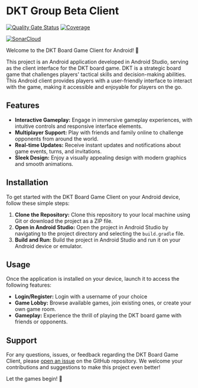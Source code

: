 # DKT Group Beta Client

[![Quality Gate Status](https://sonarcloud.io/api/project_badges/measure?project=Group-B-DKT_DKT_Group_Beta&metric=alert_status)](https://sonarcloud.io/summary/new_code?id=Group-B-DKT_DKT_Group_Beta)
[![Coverage](https://sonarcloud.io/api/project_badges/measure?project=Group-B-DKT_DKT_Group_Beta&metric=coverage)](https://sonarcloud.io/summary/new_code?id=Group-B-DKT_DKT_Group_Beta)

[![SonarCloud](https://sonarcloud.io/images/project_badges/sonarcloud-white.svg)](https://sonarcloud.io/summary/new_code?id=Group-B-DKT_DKT_Group_Beta)

Welcome to the DKT Board Game Client for Android! 🎲

This project is an Android application developed in Android Studio, serving as the client interface for the DKT board game. DKT is a strategic board game that challenges players' tactical skills and decision-making abilities. This Android client provides players with a user-friendly interface to interact with the game, making it accessible and enjoyable for players on the go.

## Features

- **Interactive Gameplay:** Engage in immersive gameplay experiences, with intuitive controls and responsive interface elements.
- **Multiplayer Support:** Play with friends and family online to challenge opponents from around the world.
- **Real-time Updates:** Receive instant updates and notifications about game events, turns, and invitations.
- **Sleek Design:** Enjoy a visually appealing design with modern graphics and smooth animations.

## Installation

To get started with the DKT Board Game Client on your Android device, follow these simple steps:

1. **Clone the Repository:** Clone this repository to your local machine using Git or download the project as a ZIP file.
2. **Open in Android Studio:** Open the project in Android Studio by navigating to the project directory and selecting the `build.gradle` file.
3. **Build and Run:** Build the project in Android Studio and run it on your Android device or emulator.

## Usage

Once the application is installed on your device, launch it to access the following features:

- **Login/Register:** Login with a username of your choice
- **Game Lobby:** Browse available games, join existing ones, or create your own game room.
- **Gameplay:** Experience the thrill of playing the DKT board game with friends or opponents.


## Support

For any questions, issues, or feedback regarding the DKT Board Game Client, please [open an issue](https://github.com/Group-B-DKT/DKT_Group_Beta_Client/issues) on the GitHub repository. We welcome your contributions and suggestions to make this project even better!

Let the games begin! 🚀